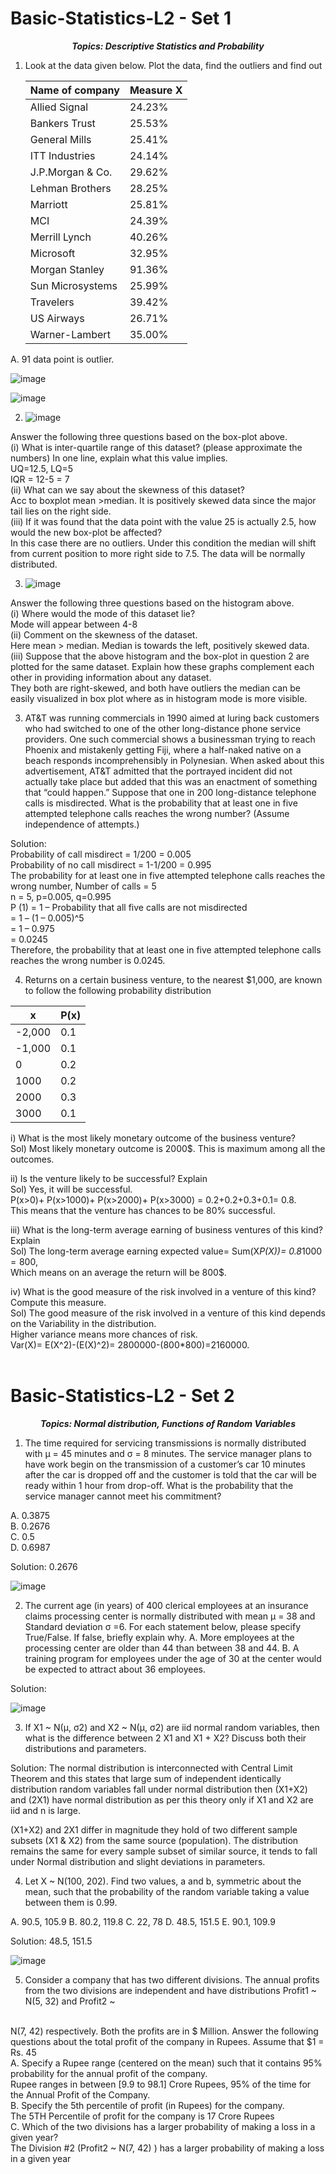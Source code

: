 # Basic-Statistics-L2 - Set 1
_**<p align = "center">Topics: Descriptive Statistics and Probability</p>**_

1. Look at the data given below. Plot the data, find the outliers and find out

   | Name of company | Measure X |
   | --------------- | --------- |
   | Allied Signal | 24.23% |
   | Bankers Trust | 25.53% |
   | General Mills | 25.41% |
   | ITT Industries | 24.14% |
   | J.P.Morgan &amp; Co. | 29.62% |
   | Lehman Brothers | 28.25% |
   | Marriott | 25.81% |
   | MCI | 24.39% |
   | Merrill Lynch | 40.26% |
   | Microsoft | 32.95% |
   | Morgan Stanley | 91.36% |
   | Sun Microsystems | 25.99% |
   | Travelers | 39.42% |
   | US Airways | 26.71% |
   | Warner-Lambert | 35.00% |

A. 91 data point is outlier.

![image](https://github.com/user-attachments/assets/ee20f111-9246-414d-be7f-467181bf7de8)

![image](https://github.com/user-attachments/assets/84890a58-98c6-4ecb-8d42-32a6a2a02acc)

2. ![image](https://github.com/user-attachments/assets/21044d4f-058e-45e2-a493-44eb88278a49)

Answer the following three questions based on the box-plot above.
<br/>
(i)	What is inter-quartile range of this dataset? (please approximate the numbers) In one line, explain what this value implies.
<br/>
UQ=12.5, LQ=5
<br/>
IQR = 12-5 = 7
<br/>
(ii)	What can we say about the skewness of this dataset?
<br/>
Acc to boxplot mean >median. It is positively skewed data since the major tail lies on the right side.
<br/>
(iii)	If it was found that the data point with the value 25 is actually 2.5, how would the new box-plot be affected?
<br/>
In this case there are no outliers. Under this condition the median will shift from current position to more right side to 7.5. The data will be normally distributed.
<br/>

3. ![image](https://github.com/user-attachments/assets/6e05196d-7a11-4921-80da-074e4a6d5da0)

Answer the following three questions based on the histogram above.
<br/>
(i)	Where would the mode of this dataset lie?
<br/>
Mode will appear between 4-8
<br/>
(ii)	Comment on the skewness of the dataset.
<br/>
Here mean > median. Median is towards the left, positively skewed data.
<br/>
(iii)	Suppose that the above histogram and the box-plot in question 2 are plotted for the same dataset. Explain how these graphs complement each other in providing information about any dataset. 
<br/>
They both are right-skewed, and both have outliers the median can be easily visualized in box plot where as in histogram mode is more visible.
<br/>

3.	AT&T was running commercials in 1990 aimed at luring back customers who had switched to one of the other long-distance phone service providers. One such commercial shows a businessman trying to reach Phoenix and mistakenly getting Fiji, where a half-naked native on a beach responds incomprehensibly in Polynesian. When asked about this advertisement, AT&T admitted that the portrayed incident did not actually take place but added that this was an enactment of something that “could happen.” Suppose that one in 200 long-distance telephone calls is misdirected. What is the probability that at least one in five attempted telephone calls reaches the wrong number? (Assume independence of attempts.)

Solution:
<br/>
Probability of call misdirect = 1/200 = 0.005
<br/>
Probability of no call misdirect = 1-1/200 = 0.995
<br/>
The probability for at least one in five attempted telephone calls reaches the wrong number, Number of calls = 5
<br/>
n = 5, p=0.005, q=0.995
<br/>
P (1) = 1 – Probability that all five calls are not misdirected
<br/>
         = 1 – (1 – 0.005)^5
         <br/>
         = 1 – 0.975
         <br/>
         = 0.0245
<br/>
Therefore, the probability that at least one in five attempted telephone calls reaches the wrong number is 0.0245.
<br/>

4.	Returns on a certain business venture, to the nearest $1,000, are known to follow the following probability distribution
   
| x |	P(x) |
| ----- | ----- |
| -2,000 | 0.1 |
| -1,000 | 0.1 |
| 0 | 0.2 |
| 1000 |	0.2 |
| 2000 |	0.3 |
| 3000 |	0.1 |

i) What is the most likely monetary outcome of the business venture?
<br/>
Sol) Most likely monetary outcome is 2000$. This is maximum among all the outcomes.

ii) Is the venture likely to be successful? Explain
<br/>
Sol) Yes, it will be successful.
<br/>
P(x>0)+ P(x>1000)+ P(x>2000)+ P(x>3000) = 0.2+0.2+0.3+0.1= 0.8.
<br/>
This means that the venture has chances to be 80% successful.
<br/>

iii) What is the long-term average earning of business ventures of this kind? Explain
<br/>
Sol) The long-term average earning expected value= Sum(X*P(X))= 0.8*1000$=800$,
<br/>
Which means on an average the return will be 800$.
<br/>

iv) What is the good measure of the risk involved in a venture of this kind? Compute this measure.
<br/>
Sol) The good measure of the risk involved in a venture of this kind depends on the Variability in the distribution.
<br/>
Higher variance means more chances of risk.
<br/>
Var(X)= E(X^2)-(E(X)^2)= 2800000-(800*800)=2160000.
<br/>
<br/>
# Basic-Statistics-L2 - Set 2

_**<p align = "center">Topics: Normal distribution, Functions of Random Variables</p>**_

1.	The time required for servicing transmissions is normally distributed with μ = 45 minutes and σ = 8 minutes. The service manager plans to have work begin on the transmission of a customer’s car 10 minutes after the car is dropped off and the customer is told that the car will be ready within 1 hour from drop-off. What is the probability that the service manager cannot meet his commitment? 

A.	0.3875   
B.	0.2676   
C.	0.5   
D.	0.6987 

Solution: 0.2676

![image](https://github.com/user-attachments/assets/ec3f0a19-2b62-440c-aed5-5c100bc2ace6)

2.	The current age (in years) of 400 clerical employees at an insurance claims processing center is normally distributed with mean μ = 38 and Standard deviation σ =6. For each statement below, please specify True/False. If false, briefly explain why.
A.	More employees at the processing center are older than 44 than between 38 and 44.
B.	A training program for employees under the age of 30 at the center would be expected to attract about 36 employees.

Solution:

![image](https://github.com/user-attachments/assets/c5d1f3b0-6945-4e85-b40e-04cdce6c014e)

3.	If X1 ~ N(μ, σ2) and X2 ~ N(μ, σ2) are iid normal random variables, then what is the difference between 2 X1 and X1 + X2? Discuss both their distributions and parameters.

Solution:  The normal distribution is interconnected with Central Limit Theorem and this states that large sum of independent identically distribution random variables fall under normal distribution then (X1+X2) and (2X1) have normal distribution as per this theory only if X1 and X2 are iid and n is large.

(X1+X2) and 2X1 differ in magnitude they hold of two different sample subsets (X1 & X2) from the same source (population). The distribution remains the same for every sample subset of similar source, it tends to fall under Normal distribution and slight deviations in parameters.

4.	Let X ~ N(100, 202). Find two values, a and b, symmetric about the mean, such that the probability of the random variable taking a value between them is 0.99. 

A.	90.5, 105.9 
B.	80.2, 119.8 
C.	22, 78 
D.	48.5, 151.5 
E.	90.1, 109.9

Solution: 48.5, 151.5

![image](https://github.com/user-attachments/assets/a0351642-f478-4726-aaf3-a807eb9a7c31)

5.	Consider a company that has two different divisions. The annual profits from the two divisions are independent and have distributions Profit1 ~ N(5, 32) and Profit2 ~
<br/>
N(7, 42) respectively. Both the profits are in $ Million. Answer the following questions about the total profit of the company in Rupees. Assume that $1 = Rs. 45
<br/>
A.	Specify a Rupee range (centered on the mean) such that it contains 95% probability for the annual profit of the company.
<br/>
Rupee ranges in between [9.9 to 98.1] Crore Rupees, 95% of the time for the Annual Profit of the Company.
<br/>
B.	Specify the 5th percentile of profit (in Rupees) for the company.
<br/>
The 5TH Percentile of profit for the company is 17 Crore Rupees
<br/>
C.	Which of the two divisions has a larger probability of making a loss in a given year?
<br/>
The Division #2 (Profit2 ~ N(7, 42) ) has a larger probability of making a loss in a given year
<br/>












